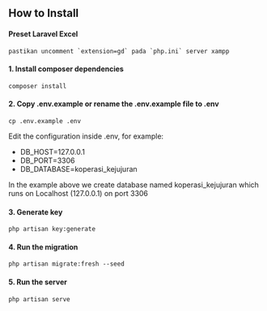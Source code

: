 ## How to Install

#### Preset Laravel Excel
```
pastikan uncomment `extension=gd` pada `php.ini` server xampp
```

#### 1. Install composer dependencies
```
composer install
```

#### 2. Copy .env.example or rename the .env.example file to .env
```
cp .env.example .env
```
Edit the configuration inside .env, for example:
- DB_HOST=127.0.0.1
- DB_PORT=3306
- DB_DATABASE=koperasi_kejujuran

In the example above we create database named koperasi_kejujuran which runs on Localhost (127.0.0.1) on port 3306

#### 3. Generate key
```
php artisan key:generate
```

#### 4. Run the migration
```
php artisan migrate:fresh --seed
```

#### 5. Run the server
```
php artisan serve
```
